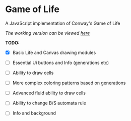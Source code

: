 Game of Life
============

A JavaScript implementation of Conway's Game of Life

*The working version can be viewed [here](http://eternalthinker.github.io/gameoflife)*

**TODO:**

- [x] Basic Life and Canvas drawing modules
- [ ] Essential Ui buttons and Info (generations etc)
- [ ] Ability to draw cells
- [ ] More complex coloring patterns based on generations
- [ ] Advanced fluid ability to draw cells
- [ ] Ability to change B/S automata rule
- [ ] Info and background


